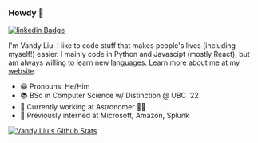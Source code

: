 ### Howdy 👋

[![linkedin Badge](https://img.shields.io/badge/vandy--liu-blue?style=social&logo=Linkedin&logoColor=blue&link=https://www.linkedin.com/in/vandy-liu)](https://www.linkedin.com/in/vandy-liu)

I'm Vandy Liu. I like to code stuff that makes people's lives (including myself!) easier. I mainly code in Python and Javascipt (mostly React), but am always willing to learn new languages. Learn more about me at my [website](https://vandyliu.com).

- 😁 Pronouns: He/Him
- 📚 BSc in Computer Science w/ Distinction @ UBC '22
- 💼 Currently working at Astronomer 👨‍🚀
- 🏢 Previously interned at Microsoft, Amazon, Splunk

<a href="#stats" align="center">
    <img align="center" alt="Vandy Liu's Github Stats" src="https://github-readme-stats.vercel.app/api?username=vandyliu&count_private=true&show_icons=true&include_all_commits=true&show_owner=true"/>
</a>
